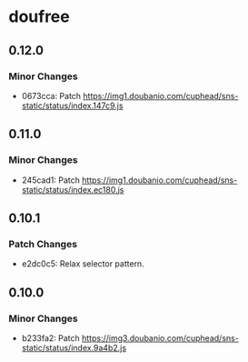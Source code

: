# doufree

## 0.12.0

### Minor Changes

- 0673cca: Patch https://img1.doubanio.com/cuphead/sns-static/status/index.147c9.js

## 0.11.0

### Minor Changes

- 245cad1: Patch https://img1.doubanio.com/cuphead/sns-static/status/index.ec180.js

## 0.10.1

### Patch Changes

- e2dc0c5: Relax selector pattern.

## 0.10.0

### Minor Changes

- b233fa2: Patch https://img3.doubanio.com/cuphead/sns-static/status/index.9a4b2.js

